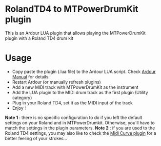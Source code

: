 # RolandTD4 to MTPowerDrumKit plugin
This is an Ardour LUA plugin that allows playing the MTPowerDrumKit plugin with a Roland TD4 drum kit

# Usage
- Copy paste the plugin (.lua file) to the Ardour LUA script. Check [Ardour Manual](https://manual.ardour.org/lua-scripting) for details.
- Restart Ardour (or manually refresh plugins)
- Add a new MIDI track with MTPowerDrumKit as the instrument
- Add the LUA plugin to the MIDI drum track as the first plugin (Utility category)
- Plug in your Roland TD4, set it as the MIDI input of the track
- Enjoy !

**Note 1** : there is no specific configuration to do if you left the default settings on your Roland and in MTPowerDrumkit. Otherwise, you'll have to match the settings in the plugin parameters.
**Note 2** : if you are used to the Roland TD4 settings, you may also like to check the [Midi Curve plugin](https://github.com/remyzerems/MIDI-Velocity-Curve) for a better feeling of your strokes... 

